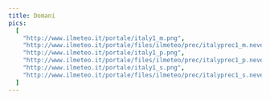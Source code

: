 ```yaml
---
title: Domani
pics:
  [
    "http://www.ilmeteo.it/portale/italy1_m.png",
    "http://www.ilmeteo.it/portale/files/ilmeteo/prec/italyprec1_m.neve.png",
    "http://www.ilmeteo.it/portale/italy1_p.png",
    "http://www.ilmeteo.it/portale/files/ilmeteo/prec/italyprec1_p.neve.png",
    "http://www.ilmeteo.it/portale/italy1_s.png",
    "http://www.ilmeteo.it/portale/files/ilmeteo/prec/italyprec1_s.neve.png",
  ]
---
```


